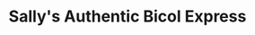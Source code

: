 ---
title: "Sally's Authentic Bicol Express"
url: /las-pinas/sallys-authentic-bicol-express/
shop: deli
---